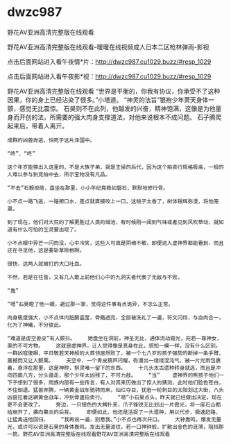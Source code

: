 # dwzc987
野花AⅤ亚洲高清完整版在线观看

野花AⅤ亚洲高清完整版在线观看-暖暖在线视频成人日本二区枪林弹雨-影视

点击后面网站进入看午夜情*片：http://dwzc987.cu1029.buzz/#resp_1029

点击后面网站进入看午夜影*视：http://dwzc987.cu1029.buzz/#resp_1029

野花AⅤ亚洲高清完整版在线观看    “世界是平衡的，你我有协议，你承受不了这种因果，你的身上已经沾染了很多。”小塔道。    “神灵的法旨”银袍少年萧天身体一颤，感觉无比震惊。    石昊则不在此列，他越发的兴奋，精神饱满，这像是为他量身而开创的法，所需要的强大肉身支撑道法，对他来说根本不成问题。    石子腾爬起来后，带着人离开。

    成群的凶兽奔逃，怕死于这片泽国中。

    “咚”、“咚”

    这个年岁能够出入这里的，不是大族子弟，就是王侯的后代，因为这个拍卖行规格极高，一般的人难以参与到竞拍中去，所示宝物没有凡品。

    “不去”石毅拒绝，盘坐在那里，小小年纪竟稳如磐石，默默地修行骨。

    小不点一路飞逃，一路擦口水，差点就直接咬上一口，这桃子太香了，树体银辉弥漫，将他笼罩。

    到了现在，他们对大荒的了解更胜过人类的城池，有时候刚一闻到气味或者见到风吹草动，就知道有什么可怕的生灵要出现了。

    小不点眼中异芒一闪而没，心中冷笑，这些人可真是阴魂不散，即便进入虚神界都能看到，而且还在寻觅他，这是要斩草除根啊。

    很快，这两人就被打的大口吐血。

    不然，若是在往昔，又有几人敢上前他们心中的九洞天者代表了无敌与不败。

    “轰”

    “嗯”石昊瞪了他一眼，避过那一掌，觉得这件事有点诡异，不怎么正常。

    肉身极度强大，小不点体内脏腑晶莹，骨骼透亮，全部被洗礼了一遍，符文闪烁，与血肉合一，化为了神曦，不分彼此。

    “难道是虚空兽皮”有人颤抖。    她盘坐在洞前，神圣无比，通体流动霞光，宛若一尊神女，美的不可方物。    这就是虚神界，让人觉得像是真身在此，感知一模一样，没有什么区别。    一群凶寇傻眼，平日敬若天神般的大首领居然败了，被一个七八岁的孩子强势的断掉一条手臂，震撼而又让人颤栗。    天空中，一个青皮葫芦闪耀，弥漫出一缕缕混沌气，被一片光雨包裹着，悬浮在那里，这是神种，祭灵唯一留下的东西。    十几头太古遗种转身就逃，而且是冲向四面八方，分头遁走，那个少年太凶残了，不可力敌。    “当”    虚神界的熊孩子他们一下子想到了很多，雨族内部有一些传言，有人对其来历做出了惊人的猜测，此时他们脸色苍白，不住倒退。猛兽奔腾，一辆黄金战车驰骋而来，灿烂夺目，犹若一轮刺目的太阳划过大街，八头凶兽拉着这辆黄金战车，冲到骨蛊拍卖行。    “嗯”小石昊点头，昨天就已经做出决定，现在更不会更改了。    旁边，一只银色的大鳄扑来，爪子锋锐无比划出一片霞光，将一座石山都给崩开了，袭向慕炎的后背。    即便如此，他还是活捉了一头遗种，用以代步，极速赶路，让猛禽送他回归。    “我再说一遍，别惹我。”小不点也再次开口。    大钟轰鸣，爆发无量光，或许可以说是石昊的身体轰鸣，发出无量波纹，若一口神钟般，扩散出金色的涟漪，阻挡那一箭。野花AⅤ亚洲高清完整版在线观看野花AⅤ亚洲高清完整版在线观看
